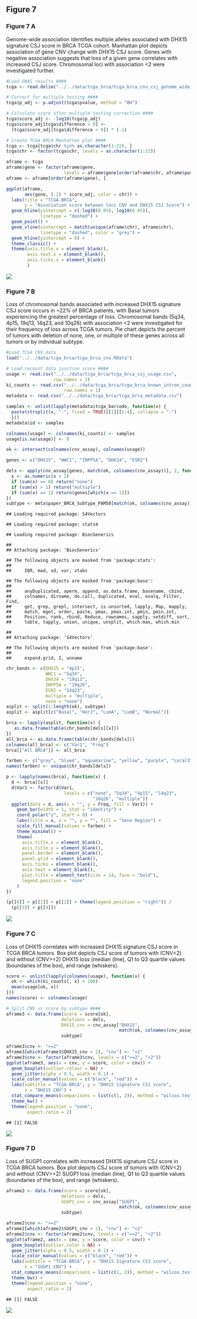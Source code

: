 ## Figure 7

### Figure 7 A

Genome-wide association identifies multiple alleles associated with
DHX15 signature CSJ score in BRCA TCGA cohort. Manhattan plot depicts
association of gene CNV change with DHX15 CSJ score. Genes with negative
association suggests that loss of a given gene correlates with increased
CSJ score. Chromosomal loci with association \<2 were investigated
further.

``` r
#Load GWAS results ####
tcga <- read.delim("../../data/tcga_brca/tcga_brca_cnv_csj_genome_wide_association.tsv")

# Correct for multiple testing ####
tcga$p_adj <- p.adjust(tcga$pvalue, method = "BH")

# Calculate score after multiple testing correction ####
tcga$score_adj <- -log10(tcga$p_adj)
tcga$score_adj[tcga$difference < 0] <-
  (tcga$score_adj[tcga$difference < 0]) * (-1)

# Create TCGA BRCA Manhatten plot ####
tcga <- tcga[tcga$chr %in% as.character(1:22), ]
tcga$chr <- factor(tcga$chr, levels = as.character(1:22))

aframe <- tcga
aframe$gene <- factor(aframe$gene,
                      levels = aframe$gene[order(aframe$chr, aframe$pos)])
aframe <- aframe[order(aframe$gene), ]

ggplot(aframe,
       aes(gene, (-1) * score_adj, color = chr)) +
  labs(title = "TCGA-BRCA",
       y = "Association score between loci CNV and DHX15 CSJ Score") +
  geom_hline(yintercept = c(-log10(0.05), log10(0.05)),
             linetype = "dashed") +
  geom_point() +
  geom_vline(xintercept = match(unique(aframe$chr), aframe$chr),
             linetype = "dashed", color = "grey") +
  geom_hline(yintercept = 0) +
  theme_classic() +
  theme(axis.title.x = element_blank(),
        axis.text.x = element_blank(),
        axis.ticks.x = element_blank()
        )
```

![](figure_7_files/figure-markdown_github/figure_7_A-1.png)

### Figure 7 B

Loss of chromosomal bands associated with increased DHX15 signature CSJ
score occurs in \~22% of BRCA patients, with Basal tumors experiencing
the greatest percentage of loss. Chromosomal bands (5q34, 4p15, 19q13,
14q23, and 10q26) with association \<2 were investigated for their
frequency of loss across TCGA tumors. Pie chart depicts the percent of
tumors with deletion of none, one, or multiple of these genes across all
tumors or by individual subtype.

``` r
#Load TCGA CNV data
load("../../data/tcga_brca/tcga_brca_cnv.RData")

# Load recount data junction score ####
usage <- read.csv("../../data/tcga_brca/tcga_brca_csj_usage.csv",
                  row.names = 1)
ki_counts <- read.csv("../../data/tcga_brca/tcga_brca_known_intron_counts.csv",
                      row.names = 1)
metadata <- read.csv("../../data/tcga_brca/tcga_brca_metadata.csv")

samples <- unlist(lapply(metadata$tcga_barcode, function(x) {
  paste(strsplit(x, "-", fixed = TRUE)[[1]][1:4], collapse = "-")
  }))
metadata$id <- samples

colnames(usage) <- colnames(ki_counts) <- samples
usage[is.na(usage)] <- 0

ok <- intersect(colnames(cnv_assay), colnames(usage))

genes <- c("DHX15", "WWC1", "INPP5A", "DHX34", "ESR2")

dels <- apply(cnv_assay[genes, match(ok, colnames(cnv_assay))], 2, function(x) {
  x <- as.numeric(x < 2)
  if (sum(x) == 0) return("none")
  if (sum(x) > 1) return("multiple")
  if (sum(x) == 1) return(genes[which(x == 1)])
})
subtype <- meta$paper_BRCA_Subtype_PAM50[match(ok, colnames(cnv_assay))]
```

    ## Loading required package: S4Vectors

    ## Loading required package: stats4

    ## Loading required package: BiocGenerics

    ## 
    ## Attaching package: 'BiocGenerics'

    ## The following objects are masked from 'package:stats':
    ## 
    ##     IQR, mad, sd, var, xtabs

    ## The following objects are masked from 'package:base':
    ## 
    ##     anyDuplicated, aperm, append, as.data.frame, basename, cbind,
    ##     colnames, dirname, do.call, duplicated, eval, evalq, Filter, Find,
    ##     get, grep, grepl, intersect, is.unsorted, lapply, Map, mapply,
    ##     match, mget, order, paste, pmax, pmax.int, pmin, pmin.int,
    ##     Position, rank, rbind, Reduce, rownames, sapply, setdiff, sort,
    ##     table, tapply, union, unique, unsplit, which.max, which.min

    ## 
    ## Attaching package: 'S4Vectors'

    ## The following objects are masked from 'package:base':
    ## 
    ##     expand.grid, I, unname

``` r
chr_bands <- c(DHX15 = "4p15",
               WWC1 = "5q34",
               DHX34 = "19q13",
               INPP5A = "10q26",
               ESR2 = "14q23",
               multiple = "multiple",
               none = "none")
asplit <- split(1:length(ok), subtype)
asplit <- asplit[c("Basal", "Her2", "LumA", "LumB", "Normal")]

brca <- lapply(asplit, function(x) {
   as.data.frame(table(chr_bands[dels][x]))
})
all_brca <- as.data.frame(table(chr_bands[dels]))
colnames(all_brca) <- c("Var1", "Freq")
brca[["All BRCA"]] <- all_brca

farben <- c("grey", "blue4", "aquamarine", "yellow", "purple", "coral3", "pink")
names(farben) <- unique(chr_bands[dels])

p <- lapply(names(brca), function(x) {
  d <- brca[[x]]
  d$Var1 <- factor(d$Var1,
                      levels = c("none", "5q34", "4p15", "14q23",
                                 "10q26", "multiple"))
  ggplot(data = d, aes(x = "", y = Freq, fill = Var1)) +
    geom_bar(width = 1, stat = "identity") +
    coord_polar("y", start = 0) +
    labs(title = x, x = "", y = "", fill = "Gene Region") +
    scale_fill_manual(values = farben) +
    theme_minimal() +
    theme(
      axis.title.x = element_blank(),
      axis.title.y = element_blank(),
      panel.border = element_blank(),
      panel.grid = element_blank(),
      axis.ticks = element_blank(),
      axis.text = element_blank(),
      plot.title = element_text(size = 14, face = "bold"),
      legend.position = "none"
    )
})

(p[[6]] + p[[1]] + p[[2]] + theme(legend.position = "right")) /
  (p[[3]] + p[[4]])
```

![](figure_7_files/figure-markdown_github/figure_7_b-1.png)

### Figure 7 C

Loss of DHX15 correlates with increased DHX15 signature CSJ score in
TCGA BRCA tumors. Box plot depicts CSJ score of tumors with (CNV\<2) and
without (CNV\>=2) DHX15 loss (median (line), Q1 to Q3 quartile values
(boundaries of the box), and range (whiskers).

``` r
score <- unlist(lapply(colnames(usage), function(x) {
  ok <- which(ki_counts[, x] > 100)
  mean(usage[ok, x])
}))
names(score) <- colnames(usage)

# Split CNV vs score by subtype ####
aframe3 <- data.frame(score = score[ok],
                     deletions = dels,
                     DHX15_cnv = cnv_assay["DHX15",
                                           match(ok, colnames(cnv_assay))],
                     subtype)

aframe3$cnv <- ">=2"
aframe3[which(aframe3$DHX15_cnv < 2), "cnv"] <- "<2"
aframe3$cnv <- factor(aframe3$cnv, levels = c(">=2", "<2"))
ggplot(aframe3, aes(x = cnv, y = score, color = cnv)) +
  geom_boxplot(outlier.colour = NA) +
  geom_jitter(alpha = 0.5, width = 0.1) +
  scale_color_manual(values = c("black", "red")) +
  labs(subtitle = "TCGA-BRCA", y = "DHX15 Signature CSJ score",
       x = "DHX15 CNV") +
  stat_compare_means(comparisons = list(c(1, 2)), method = "wilcox.test") +
  theme_bw() +
  theme(legend.position = "none",
        aspect.ratio = 2)
```

    ## [1] FALSE

![](figure_7_files/figure-markdown_github/figure_7_c-1.png)

### Figure 7 D

Loss of SUGP1 correlates with increased DHX15 signature CSJ score in
TCGA BRCA tumors. Box plot depicts CSJ score of tumors with (CNV\<2) and
without (CNV\>=2) SUGP1 loss (median (line), Q1 to Q3 quartile values
(boundaries of the box), and range (whiskers).

``` r
aframe2 <- data.frame(score = score[ok],
                     deletions = dels,
                     SUGP1_cnv = cnv_assay["SUGP1",
                                           match(ok, colnames(cnv_assay))],
                     subtype)

aframe2$cnv <- ">=2"
aframe2[which(aframe2$SUGP1_cnv < 2), "cnv"] <- "<2"
aframe2$cnv <- factor(aframe2$cnv, levels = c(">=2", "<2"))
ggplot(aframe2, aes(x = cnv, y = score, color = cnv)) +
  geom_boxplot(outlier.color = NA) +
  geom_jitter(alpha = 0.5, width = 0.1) +
  scale_color_manual(values = c("black", "red")) +
  labs(subtitle = "TCGA-BRCA", y = "DHX15 Signature CSJ score",
       x = "SUGP1 CNV") +
  stat_compare_means(comparisons = list(c(1, 2)), method = "wilcox.test") +
  theme_bw() +
  theme(legend.position = "none",
        aspect.ratio = 2)
```

    ## [1] FALSE

![](figure_7_files/figure-markdown_github/figure_7_d-1.png)
